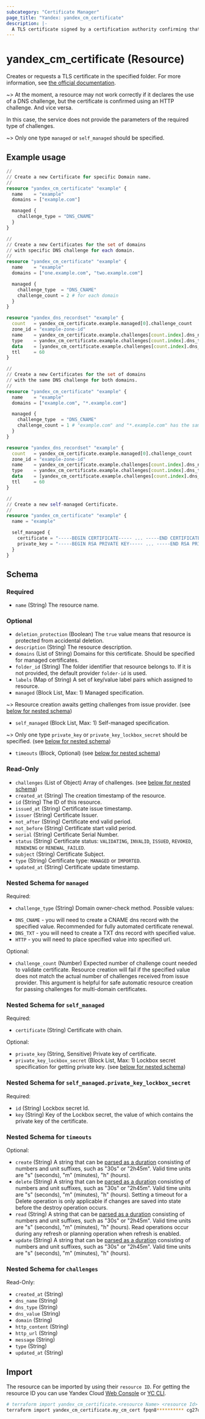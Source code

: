 ```yaml
---
subcategory: "Certificate Manager"
page_title: "Yandex: yandex_cm_certificate"
description: |-
  A TLS certificate signed by a certification authority confirming that it belongs to the owner of the domain name.
---
```


# yandex_cm_certificate (Resource)

Creates or requests a TLS certificate in the specified folder. For more information, see [the official documentation](https://yandex.cloud/docs/certificate-manager/concepts/).

~> At the moment, a resource may not work correctly if it declares the use of a DNS challenge, but the certificate is confirmed using an HTTP challenge. And vice versa.

In this case, the service does not provide the parameters of the required type of challenges.

~> Only one type `managed` or `self_managed` should be specified.

## Example usage

```terraform
//
// Create a new Certificate for specific Domain name.
//
resource "yandex_cm_certificate" "example" {
  name    = "example"
  domains = ["example.com"]

  managed {
    challenge_type = "DNS_CNAME"
  }
}
```

```terraform
//
// Create a new Certificates for the set of domains
// with specific DNS challenge for each domain.
//
resource "yandex_cm_certificate" "example" {
  name    = "example"
  domains = ["one.example.com", "two.example.com"]

  managed {
    challenge_type  = "DNS_CNAME"
    challenge_count = 2 # for each domain
  }
}

resource "yandex_dns_recordset" "example" {
  count   = yandex_cm_certificate.example.managed[0].challenge_count
  zone_id = "example-zone-id"
  name    = yandex_cm_certificate.example.challenges[count.index].dns_name
  type    = yandex_cm_certificate.example.challenges[count.index].dns_type
  data    = [yandex_cm_certificate.example.challenges[count.index].dns_value]
  ttl     = 60
}
```

```terraform
//
// Create a new Certificates for the set of domains
// with the same DNS challenge for both domains.
//
resource "yandex_cm_certificate" "example" {
  name    = "example"
  domains = ["example.com", "*.example.com"]

  managed {
    challenge_type  = "DNS_CNAME"
    challenge_count = 1 # "example.com" and "*.example.com" has the same DNS_CNAME challenge
  }
}

resource "yandex_dns_recordset" "example" {
  count   = yandex_cm_certificate.example.managed[0].challenge_count
  zone_id = "example-zone-id"
  name    = yandex_cm_certificate.example.challenges[count.index].dns_name
  type    = yandex_cm_certificate.example.challenges[count.index].dns_type
  data    = [yandex_cm_certificate.example.challenges[count.index].dns_value]
  ttl     = 60
}
```

```terraform
//
// Create a new self-managed Certificate.
//
resource "yandex_cm_certificate" "example" {
  name = "example"

  self_managed {
    certificate = "-----BEGIN CERTIFICATE----- ... -----END CERTIFICATE----- \n -----BEGIN CERTIFICATE----- ... -----END CERTIFICATE-----"
    private_key = "-----BEGIN RSA PRIVATE KEY----- ... -----END RSA PRIVATE KEY-----"
  }
}
```

<!-- schema generated by tfplugindocs -->
## Schema

### Required

- `name` (String) The resource name.

### Optional

- `deletion_protection` (Boolean) The `true` value means that resource is protected from accidental deletion.
- `description` (String) The resource description.
- `domains` (List of String) Domains for this certificate. Should be specified for managed certificates.
- `folder_id` (String) The folder identifier that resource belongs to. If it is not provided, the default provider `folder-id` is used.
- `labels` (Map of String) A set of key/value label pairs which assigned to resource.
- `managed` (Block List, Max: 1) Managed specification.

~> Resource creation awaits getting challenges from issue provider. (see [below for nested schema](#nestedblock--managed))
- `self_managed` (Block List, Max: 1) Self-managed specification.

~> Only one type `private_key` or `private_key_lockbox_secret` should be specified. (see [below for nested schema](#nestedblock--self_managed))
- `timeouts` (Block, Optional) (see [below for nested schema](#nestedblock--timeouts))

### Read-Only

- `challenges` (List of Object) Array of challenges. (see [below for nested schema](#nestedatt--challenges))
- `created_at` (String) The creation timestamp of the resource.
- `id` (String) The ID of this resource.
- `issued_at` (String) Certificate issue timestamp.
- `issuer` (String) Certificate Issuer.
- `not_after` (String) Certificate end valid period.
- `not_before` (String) Certificate start valid period.
- `serial` (String) Certificate Serial Number.
- `status` (String) Certificate status: `VALIDATING`, `INVALID`, `ISSUED`, `REVOKED`, `RENEWING` or `RENEWAL_FAILED`.
- `subject` (String) Certificate Subject.
- `type` (String) Certificate type: `MANAGED` or `IMPORTED`.
- `updated_at` (String) Certificate update timestamp.

<a id="nestedblock--managed"></a>
### Nested Schema for `managed`

Required:

- `challenge_type` (String) Domain owner-check method. Possible values:
* `DNS_CNAME` - you will need to create a CNAME dns record with the specified value. Recommended for fully automated certificate renewal.
* `DNS_TXT` - you will need to create a TXT dns record with specified value.
* `HTTP` - you will need to place specified value into specified url.

Optional:

- `challenge_count` (Number) Expected number of challenge count needed to validate certificate. Resource creation will fail if the specified value does not match the actual number of challenges received from issue provider. This argument is helpful for safe automatic resource creation for passing challenges for multi-domain certificates.


<a id="nestedblock--self_managed"></a>
### Nested Schema for `self_managed`

Required:

- `certificate` (String) Certificate with chain.

Optional:

- `private_key` (String, Sensitive) Private key of certificate.
- `private_key_lockbox_secret` (Block List, Max: 1) Lockbox secret specification for getting private key. (see [below for nested schema](#nestedblock--self_managed--private_key_lockbox_secret))

<a id="nestedblock--self_managed--private_key_lockbox_secret"></a>
### Nested Schema for `self_managed.private_key_lockbox_secret`

Required:

- `id` (String) Lockbox secret Id.
- `key` (String) Key of the Lockbox secret, the value of which contains the private key of the certificate.



<a id="nestedblock--timeouts"></a>
### Nested Schema for `timeouts`

Optional:

- `create` (String) A string that can be [parsed as a duration](https://pkg.go.dev/time#ParseDuration) consisting of numbers and unit suffixes, such as "30s" or "2h45m". Valid time units are "s" (seconds), "m" (minutes), "h" (hours).
- `delete` (String) A string that can be [parsed as a duration](https://pkg.go.dev/time#ParseDuration) consisting of numbers and unit suffixes, such as "30s" or "2h45m". Valid time units are "s" (seconds), "m" (minutes), "h" (hours). Setting a timeout for a Delete operation is only applicable if changes are saved into state before the destroy operation occurs.
- `read` (String) A string that can be [parsed as a duration](https://pkg.go.dev/time#ParseDuration) consisting of numbers and unit suffixes, such as "30s" or "2h45m". Valid time units are "s" (seconds), "m" (minutes), "h" (hours). Read operations occur during any refresh or planning operation when refresh is enabled.
- `update` (String) A string that can be [parsed as a duration](https://pkg.go.dev/time#ParseDuration) consisting of numbers and unit suffixes, such as "30s" or "2h45m". Valid time units are "s" (seconds), "m" (minutes), "h" (hours).


<a id="nestedatt--challenges"></a>
### Nested Schema for `challenges`

Read-Only:

- `created_at` (String)
- `dns_name` (String)
- `dns_type` (String)
- `dns_value` (String)
- `domain` (String)
- `http_content` (String)
- `http_url` (String)
- `message` (String)
- `type` (String)
- `updated_at` (String)

## Import

The resource can be imported by using their `resource ID`. For getting the resource ID you can use Yandex Cloud [Web Console](https://console.yandex.cloud) or [YC CLI](https://yandex.cloud/docs/cli/quickstart).

```bash
# terraform import yandex_cm_certificate.<resource Name> <resource Id>
terraform import yandex_cm_certificate.my_cm_cert fpqn8********** cg27q
```

